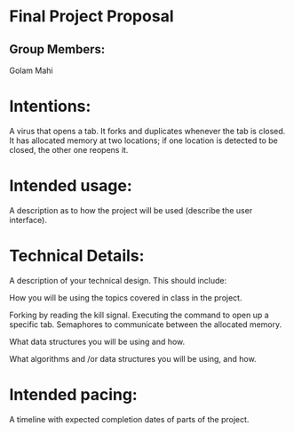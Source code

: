 # Final Project Proposal

## Group Members:

Golam Mahi
       
# Intentions:

A virus that opens a tab. It forks and duplicates whenever the tab is closed. It has allocated memory at two locations; if one location is detected to be closed, the other one reopens it.
    
# Intended usage:

A description as to how the project will be used (describe the user interface).
  
# Technical Details:

A description of your technical design. This should include:
   
How you will be using the topics covered in class in the project.

Forking by reading the kill signal. Executing the command to open up a specific tab. Semaphores to communicate between the allocated memory.
  
What data structures you will be using and how.
     
What algorithms and /or data structures you will be using, and how.
    
# Intended pacing:

A timeline with expected completion dates of parts of the project.
